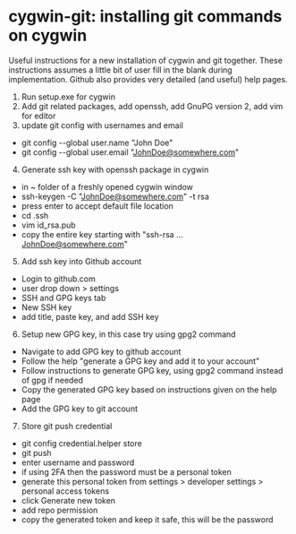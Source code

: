 # cygwin-git: installing git commands on cygwin 
Useful instructions for a new installation of cygwin and git together. These instructions assumes a little bit of user fill in the blank during implementation. Github also provides very detailed (and useful) help pages.
1. Run setup.exe for cygwin
2. Add git related packages, add openssh, add GnuPG version 2, add vim for editor
3. update git config with usernames and email
* git config --global user.name "John Doe"
* git config --global user.email "JohnDoe@somewhere.com"
4. Generate ssh key with openssh package in cygwin
* in ~ folder of a freshly opened cygwin window
* ssh-keygen -C "JohnDoe@somewhere.com" -t rsa
* press enter to accept default file location
* cd .ssh
* vim id_rsa.pub
* copy the entire key starting with "ssh-rsa ... JohnDoe@somewhere.com"
5. Add ssh key into Github account
* Login to github.com
* user drop down > settings
* SSH and GPG keys tab
* New SSH key
* add title, paste key, and add SSH key
6. Setup new GPG key, in this case try using gpg2 command
* Navigate to add GPG key to github account
* Follow the help "generate a GPG key and add it to your account"
* Follow instructions to generate GPG key, using gpg2 command instead of gpg if needed
* Copy the generated GPG key based on instructions given on the help page
* Add the GPG key to git account
7. Store git push credential
* git config credential.helper store
* git push
* enter username and password
* if using 2FA then the password must be a personal token
* generate this personal token from settings > developer settings > personal access tokens
* click Generate new token
* add repo permission
* copy the generated token and keep it safe, this will be the password
